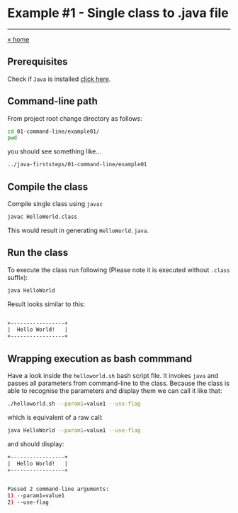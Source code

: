 # Example #1 - Single class to .java file
---

[« home](../../README.md)

## Prerequisites

Check if `Java` is installed [click here](../../JAVA.md).

## Command-line path

From project root change directory as follows:

```bash
cd 01-command-line/example01/
pwd
```

you should see something like... 

```bash
../java-firststeps/01-command-line/example01
```

## Compile the class

Compile single class using `javac` 

```bash
javac HelloWorld.class
```
This would result in generating `HelloWorld.java`.

## Run the class

To execute the class run following (Please note it is executed without `.class` suffix):

```bash
java HelloWorld
```
Result looks similar to this:

```bash

+-----------------+
|  Hello World!   |
+-----------------+

```

## Wrapping execution as bash commmand

Have a look inside the `helloworld.sh` bash script file. It invokes `java` and passes all parameters from command-line to the class.
Because the class is able to recognise the parameters and display them we can call it like that:

```bash
./helloworld.sh --param1=value1 --use-flag
```

which is equivalent of a raw call:

```bash
java HelloWorld --param1=value1 --use-flag
```

and should display:

```bash
+-----------------+
|  Hello World!   |
+-----------------+


Passed 2 command-line arguments: 
1) --param1=value1
2) --use-flag
```